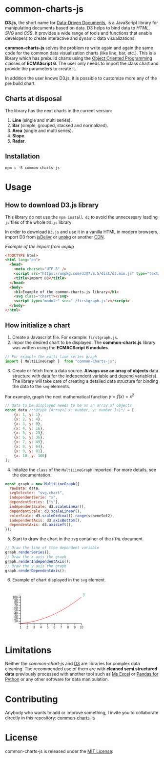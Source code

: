 
# common-charts-js

**D3.js**, the short name for <u>Data-Driven Documents</u>, is a JavaScript library for manipulating documents based on data. D3 helps to bind data to *HTML*, *SVG* and *CSS*. It provides a wide range of tools and functions that enable developers to create interactive and dynamic data visualizations.

**common-charts-js** solves the problem re write again and again the same code for the common data visualization charts (like line, bar, etc.). This is a library which has prebuild charts using the <u>Object Oriented Programming</u> classes of **ECMAScript 6**. The user only needs to import the class chart and provide the parameters to create it.

In addition the user knows D3.js, it is possible to customize more any of the pre build chart.

## Charts at disposal

The library has the next charts in the current version:

1. **Line** (single and multi series).
2. **Bar** (simple, grouped, stacked and normalized).
3. **Area** (single and multi series).
4. **Slope**.
5. **Radar**.

## Installation

```npm
npm i -S common-charts-js
```

# Usage

## How to download D3.js library

This library do not use the `npm install d3` to avoid the unnecessary loading `js` files of the whole `D3.js` library

In order to download `D3.js` and use it in a vanilla HTML in modern browsers, import D3 from [jsDelivr](https://www.jsdelivr.com/package/npm/d3) or [unpkg](https://unpkg.com/d3) or another <u>CDN</u>.

*Example of the import from unpkg*

```HTML
<!DOCTYPE html>
<html lang="en">
  <head>
    <meta charset="UTF-8" />
    <script src="https://unpkg.com/d3@7.8.5/dist/d3.min.js" type="text/javascript"></script>
    <title>Import D3</title>
  </head>
  <body>
    <h1>Example of the common-charts.js library</h1>
    <svg class="chart"></svg>
    <script type="module" src="./firstgraph.js"></script>
  </body>
</html>
```

## How initialize a chart

1. Create a Javascript file. For example: `firstgraph.js`.
2. Impor the desired chart to be displayed. The **common-charts.js** library was written using the **ECMACScript 6 modules**.
```Javascript
// For example the multi line series graph
import { MultiLineGraph }  from "common-charts-js";
```
3. Create or fetch from a data source. **Always use an array of objects** data structure with data for the [independent variable and depend variable(s)](https://en.wikipedia.org/wiki/Dependent_and_independent_variables). The library will take care of creating a detailed data structure for binding the data to the `svg` elements.

For example, graph the next mathematical function $y = f(x) = x^2$
```Javascript
// Data to be displayed needs to be as an array of objects
const data /**@type {Array<{ x: number, y: number }>}*/ = [
    {x: 1, y: 1},
    {x: 2, y: 4},
    {x: 3, y: 9},
    {x: 4, y: 16},
    {x: 5, y: 25},
    {x: 6, y: 36},
    {x: 7, y: 49},
    {x: 8, y: 64},
    {x: 9, y: 81},
    {x: 10, y: 100}
];
```
4. Initalize the `class` of the `MultiLineGraph` imported. For more details, see the documentation.
```Javascript
const graph = new MultiLineGraph({
  rawData: data,
  svgSelector: "svg.chart",
  independentSerie: "x",
  dependentSeries: ["y"],
  independentScale: d3.scaleLinear(),
  dependentScale: d3.scaleLinear(),
  colorScale: d3.scaleOrdinal().range(schemeSet2),
  independentAxis: d3.axisBottom(),
  dependentAxis: d3.axisLeft(),
});
```
5. Start to draw the chart in the `svg` container of the `HTML` document.
```Javascript
// Draw the line of tthe dependent variable
graph.renderSeries();
// Draw the x axis the graph
graph.renderIndependentAxis();
// Draw the y axis the graph
graph.renderDependentAxis();
```
6. Example of chart displayed in the `svg` element.
<html>
  <svg class="chart">
    <g class="series">
      <g class="y">
        <path
          class="y"
          d="M50,119.957L72.222,117.362L94.444,113.037L116.667,106.982L138.889,99.198L161.111,89.683L183.333,78.438L205.556,65.464L227.778,50.759L250,34.325"
          style="fill: none; stroke: red"
          ></path>
        <text
          class="y hide unselected"
          x="250"
          y="34.324843825084095"
          dx="5"
          dy="-5"
          style="fill: rgb(102, 194, 165)"
          >
          y
        </text>
      </g>
    </g>
    <g
      class="x axis"
      transform="translate(0, 120)"
      fill="none"
      font-size="10"
      font-family="sans-serif"
      text-anchor="middle"
      >
      <path
        class="domain"
        stroke="currentColor"
        d="M50.5,6V0.5H250.5V6"
        ></path>
      <g class="tick" opacity="1" transform="translate(50.5,0)">
        <line stroke="currentColor" y2="6"></line>
        <text fill="currentColor" y="9" dy="0.71em">1</text>
      </g>
      <g class="tick" opacity="1" transform="translate(72.72222222222221,0)">
        <line stroke="currentColor" y2="6"></line>
        <text fill="currentColor" y="9" dy="0.71em">2</text>
      </g>
      <g class="tick" opacity="1" transform="translate(94.94444444444444,0)">
        <line stroke="currentColor" y2="6"></line>
        <text fill="currentColor" y="9" dy="0.71em">3</text>
      </g>
      <g class="tick" opacity="1" transform="translate(117.16666666666666,0)">
        <line stroke="currentColor" y2="6"></line>
        <text fill="currentColor" y="9" dy="0.71em">4</text>
      </g>
      <g class="tick" opacity="1" transform="translate(139.38888888888889,0)">
        <line stroke="currentColor" y2="6"></line>
        <text fill="currentColor" y="9" dy="0.71em">5</text>
      </g>
      <g class="tick" opacity="1" transform="translate(161.61111111111111,0)">
        <line stroke="currentColor" y2="6"></line>
        <text fill="currentColor" y="9" dy="0.71em">6</text>
      </g>
      <g class="tick" opacity="1" transform="translate(183.83333333333331,0)">
        <line stroke="currentColor" y2="6"></line>
        <text fill="currentColor" y="9" dy="0.71em">7</text>
      </g>
      <g class="tick" opacity="1" transform="translate(206.05555555555557,0)">
        <line stroke="currentColor" y2="6"></line>
        <text fill="currentColor" y="9" dy="0.71em">8</text>
      </g>
      <g class="tick" opacity="1" transform="translate(228.27777777777777,0)">
        <line stroke="currentColor" y2="6"></line>
        <text fill="currentColor" y="9" dy="0.71em">9</text>
      </g>
      <g class="tick" opacity="1" transform="translate(250.5,0)">
        <line stroke="currentColor" y2="6"></line>
        <text fill="currentColor" y="9" dy="0.71em">10</text>
      </g>
    </g>
    <g
      class="y axis"
      transform="translate(50, 0)"
      fill="none"
      font-size="10"
      font-family="sans-serif"
      text-anchor="end"
      >
      <path
        class="domain"
        stroke="currentColor"
        d="M-6,120.5H0.5V30.5H-6"
        ></path>
      <g class="tick" opacity="1" transform="translate(0,112.67203267659778)">
        <line stroke="currentColor" x2="-6"></line>
        <text fill="currentColor" x="-9" dy="0.32em">10</text>
      </g>
      <g class="tick" opacity="1" transform="translate(0,104.02234502642959)">
        <line stroke="currentColor" x2="-6"></line>
        <text fill="currentColor" x="-9" dy="0.32em">20</text>
      </g>
      <g class="tick" opacity="1" transform="translate(0,95.37265737626142)">
        <line stroke="currentColor" x2="-6"></line>
        <text fill="currentColor" x="-9" dy="0.32em">30</text>
      </g>
      <g class="tick" opacity="1" transform="translate(0,86.72296972609323)">
        <line stroke="currentColor" x2="-6"></line>
        <text fill="currentColor" x="-9" dy="0.32em">40</text>
      </g>
      <g class="tick" opacity="1" transform="translate(0,78.07328207592504)">
        <line stroke="currentColor" x2="-6"></line>
        <text fill="currentColor" x="-9" dy="0.32em">50</text>
      </g>
      <g class="tick" opacity="1" transform="translate(0,69.42359442575685)">
        <line stroke="currentColor" x2="-6"></line>
        <text fill="currentColor" x="-9" dy="0.32em">60</text>
      </g>
      <g class="tick" opacity="1" transform="translate(0,60.77390677558866)">
        <line stroke="currentColor" x2="-6"></line>
        <text fill="currentColor" x="-9" dy="0.32em">70</text>
      </g>
      <g class="tick" opacity="1" transform="translate(0,52.12421912542048)">
        <line stroke="currentColor" x2="-6"></line>
        <text fill="currentColor" x="-9" dy="0.32em">80</text>
      </g>
      <g class="tick" opacity="1" transform="translate(0,43.47453147525228)">
        <line stroke="currentColor" x2="-6"></line>
        <text fill="currentColor" x="-9" dy="0.32em">90</text>
      </g>
      <g class="tick" opacity="1" transform="translate(0,34.824843825084095)">
        <line stroke="currentColor" x2="-6"></line>
        <text fill="currentColor" x="-9" dy="0.32em">100</text>
      </g>
    </g>
  </svg>
</html>

# Limitations

Neither the *common-chart-js* and [D3](https://d3js.org/) are libraries for complex data cleaning. The recommended use of them are with **cleaned semi structured data** previously processed with another tool such as [Ms Excel](https://www.microsoft.com/en/microsoft-365/excel) or [Pandas for Python](https://pandas.pydata.org/) or any other software for data manipulation.

# Contributing
Anybody who wants to add or improve something, I invite you to collaborate directly in this repository: [common-charts-js](https://github.com/MetalbolicX/common-charts-js)

# License
common-charts-js is released under the [MIT License](https://opensource.org/licenses/MIT).